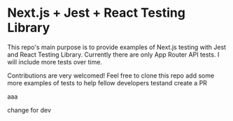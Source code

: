 # Next.js + Jest + React Testing Library

This repo's main purpose is to provide examples of Next.js testing with Jest and React Testing Library. Currently there are only App Router API tests.
I will include more tests over time.

Contributions are very welcomed! Feel free to clone this repo add some more examples of tests to help fellow developers testand create a PR

aaa

change for dev
